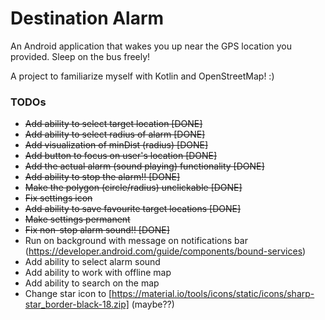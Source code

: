 # Destination Alarm

An Android application that wakes you up near the GPS location you provided. Sleep on the bus freely!

A project to familiarize myself with Kotlin and OpenStreetMap! :)

### TODOs
* <del>Add ability to select target location [DONE]</del>
* <del>Add ability to select radius of alarm [DONE]</del>
* <del>Add visualization of minDist (radius) [DONE]</del>
* <del>Add button to focus on user's location [DONE]</del>
* <del>Add the actual alarm (sound playing) functionality [DONE]</del>
* <del>Add ability to stop the alarm!! [DONE]</del>
* <del>Make the polygon (circle/radius) unclickable [DONE]</del>
* <del>Fix settings icon</del>
* <del>Add ability to save favourite target locations [DONE]</del>
* <del>Make settings permanent</del>
* <del>Fix non-stop alarm sound!! [DONE]</del>
* Run on background with message on notifications bar (https://developer.android.com/guide/components/bound-services)
* Add ability to select alarm sound
* Add ability to work with offline map
* Add ability to search on the map
* Change star icon to [https://material.io/tools/icons/static/icons/sharp-star_border-black-18.zip]  (maybe??)
